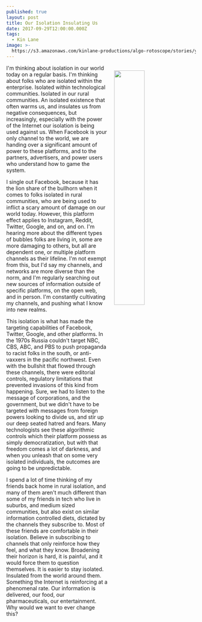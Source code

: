 ```yaml
---
published: true
layout: post
title: Our Isolation Insulating Us
date: 2017-09-29T12:00:00.000Z
tags:
  - Kin Lane
image: >-
  https://s3.amazonaws.com/kinlane-productions/algo-rotoscope/stories/yuma-downtown.jpg
---
```

<p><img src="https://s3.amazonaws.com/kinlane-productions/algo-rotoscope/stories/yuma-downtown.jpg" align="right" width="40%" style="padding: 15px;" /></p>I'm thinking about isolation in our world today on a regular basis. I'm thinking about folks who are isolated within the enterprise. Isolated within technological communities. Isolated in our rural communities. An isolated existence that often warms us, and insulates us from negative consequences, but increasingly, especially with the power of the Internet our isolation is being used against us. When Facebook is your only channel to the world, we are handing over a significant amount of power to these platforms, and to the partners, advertisers, and power users who understand how to game the system.

I single out Facebook, because it has the lion share of the bullhorn when it comes to folks isolated in rural communities, who are being used to inflict a scary amount of damage on our world today. However, this platform effect applies to Instagram, Reddit, Twitter, Google, and on, and on. I'm hearing more about the different types of bubbles folks are living in, some are more damaging to others, but all are dependent one, or multiple platform channels as their lifeline. I'm not exempt from this, but I'd say my channels, and networks are more diverse than the norm, and I'm regularly searching out new sources of information outside of specific platforms, on the open web, and in person. I'm constantly cultivating my channels, and pushing what I know into new realms.

This isolation is what has made the targeting capabilities of Facebook, Twitter, Google, and other platforms. In the 1970s Russia couldn't target NBC, CBS, ABC, and PBS to push propaganda to racist folks in the south, or anti-vaxxers in the pacific northwest. Even with the bullshit that flowed through these channels, there were editorial controls, regulatory limitations that prevented invasions of this kind from happening. Sure, we had to listen to the message of corporations, and the government, but we didn't have to be targeted with messages from foreign powers looking to divide us, and stir up our deep seated hatred and fears. Many technologists see these algorithmic controls which their platform possess as simply democratization, but with that freedom comes a lot of darkness, and when you unleash that on some very isolated individuals, the outcomes are going to be unpredictable.

I spend a lot of time thinking of my friends back home in rural isolation, and many of them aren't much different than some of my friends in tech who live in suburbs, and medium sized communities, but also exist on similar information controlled diets, dictated by the channels they subscribe to. Most of these friends are comfortable in their isolation. Believe in subscribing to channels that only reinforce how they feel, and what they know. Broadening their horizon is hard, it is painful, and it would force them to question themselves. It is easier to stay isolated. Insulated from the world around them. Something the Internet is reinforcing at a phenomenal rate. Our information is delivered, our food, our pharmaceuticals, our entertainment. Why would we want to ever change this?
